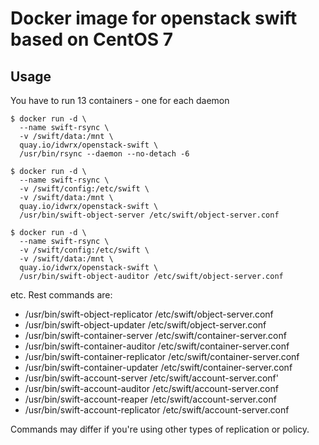 # Docker image for openstack swift based on CentOS 7

## Usage

You have to run 13 containers - one for each daemon

```shell
$ docker run -d \
  --name swift-rsync \
  -v /swift/data:/mnt \
  quay.io/idwrx/openstack-swift \
  /usr/bin/rsync --daemon --no-detach -6
```

```shell
$ docker run -d \
  --name swift-rsync \
  -v /swift/config:/etc/swift \
  -v /swift/data:/mnt \
  quay.io/idwrx/openstack-swift \
  /usr/bin/swift-object-server /etc/swift/object-server.conf
```

```shell
$ docker run -d \
  --name swift-rsync \
  -v /swift/config:/etc/swift \
  -v /swift/data:/mnt \
  quay.io/idwrx/openstack-swift \
  /usr/bin/swift-object-auditor /etc/swift/object-server.conf
```

etc. Rest commands are:
* /usr/bin/swift-object-replicator /etc/swift/object-server.conf
* /usr/bin/swift-object-updater /etc/swift/object-server.conf
* /usr/bin/swift-container-server /etc/swift/container-server.conf
* /usr/bin/swift-container-auditor /etc/swift/container-server.conf
* /usr/bin/swift-container-replicator /etc/swift/container-server.conf
* /usr/bin/swift-container-updater /etc/swift/container-server.conf
* /usr/bin/swift-account-server /etc/swift/account-server.conf'
* /usr/bin/swift-account-auditor /etc/swift/account-server.conf
* /usr/bin/swift-account-reaper /etc/swift/account-server.conf
* /usr/bin/swift-account-replicator /etc/swift/account-server.conf

Commands may differ if you're using other types of replication or policy.
